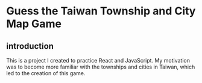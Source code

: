 # Guess the Taiwan Township and City Map Game
## introduction
This is a project I created to practice React and JavaScript.
My motivation was to become more familiar with the townships and cities in Taiwan, which led to the creation of this game.
